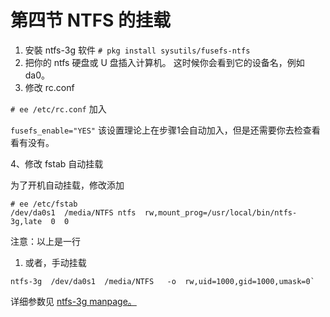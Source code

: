 # 第四节 NTFS 的挂载



1. 安裝 ntfs-3g 软件
   `# pkg install sysutils/fusefs-ntfs`
2. 把你的 ntfs 硬盘或 U 盘插入计算机。
   这时候你会看到它的设备名，例如 da0。
3. 修改 rc.conf

`# ee /etc/rc.conf`
加入

`fusefs_enable="YES"`
该设置理论上在步骤1会自动加入，但是还需要你去检查看看有没有。

4、修改 fstab 自动挂载

为了开机自动挂载，修改添加
```
# ee /etc/fstab
/dev/da0s1  /media/NTFS ntfs  rw,mount_prog=/usr/local/bin/ntfs-3g,late  0  0
```
注意：以上是一行

1. 或者，手动挂载
```
ntfs-3g  /dev/da0s1  /media/NTFS   -o  rw,uid=1000,gid=1000,umask=0`
```
   详细参数见 [ntfs-3g manpage。](https://www.freebsd.org/cgi/man.cgi?query=ntfs-3g\&format=html)
